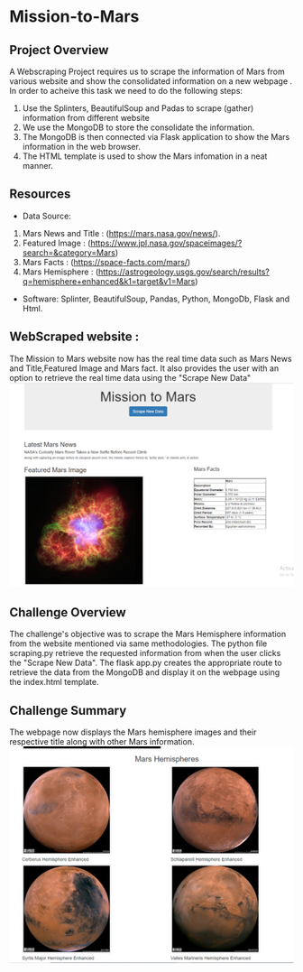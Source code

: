 # Mission-to-Mars
## Project Overview
A Webscraping Project requires us to scrape the information of Mars from various website and show the consolidated information on a new webpage . In order to acheive this task we need to do the following steps:
1.	Use the Splinters, BeautifulSoup and Padas to scrape (gather) information from different website
2.	We use the MongoDB to store the consolidate the information. 
3.	The MongoDB is then connected via Flask application to show the Mars information in the web browser.
4.  The HTML template is used to show the Mars infomation in a neat manner.
## Resources
- Data Source: 
1. Mars News and Title : (https://mars.nasa.gov/news/).
2. Featured Image : (https://www.jpl.nasa.gov/spaceimages/?search=&category=Mars)
3. Mars Facts : (https://space-facts.com/mars/)
4. Mars Hemisphere : (https://astrogeology.usgs.gov/search/results?q=hemisphere+enhanced&k1=target&v1=Mars)
- Software: Splinter, BeautifulSoup, Pandas, Python, MongoDb, Flask and Html.
 ## WebScraped website :
The Mission to Mars website now has the real time data such as Mars News and Title,Featured Image and Mars fact. It also provides the user with an option to retrieve the real time data using the "Scrape New Data" 
 ![](images/Mars.PNG)
## Challenge Overview
The challenge's objective was to scrape the Mars Hemisphere information from the website mentioned via same methodologies.
The python file scraping.py retrieve the requested information from when the user clicks the "Scrape New Data". The flask app.py creates the appropriate route to retrieve the data from the MongoDB and display it on the webpage using the index.html template.
## Challenge Summary
The webpage now displays the Mars hemisphere images and their respective title along with other Mars information.
![](images/MarsChallenge.PNG)
